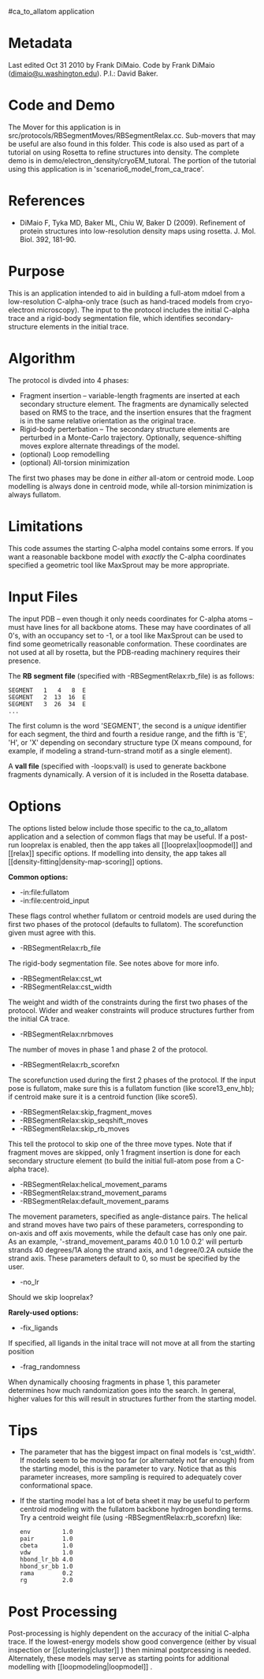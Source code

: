 #ca\_to\_allatom application

Metadata
========

Last edited Oct 31 2010 by Frank DiMaio. Code by Frank DiMaio (dimaio@u.washington.edu). P.I.: David Baker.

Code and Demo
=============

The Mover for this application is in src/protocols/RBSegmentMoves/RBSegmentRelax.cc. Sub-movers that may be useful are also found in this folder. This code is also used as part of a tutorial on using Rosetta to refine structures into density. The complete demo is in demo/electron\_density/cryoEM\_tutoral. The portion of the tutorial using this application is in 'scenario6\_model\_from\_ca\_trace'.

References
==========

-   DiMaio F, Tyka MD, Baker ML, Chiu W, Baker D (2009). Refinement of protein structures into low-resolution density maps using rosetta. J. Mol. Biol. 392, 181-90.

Purpose
===========================================

This is an application intended to aid in building a full-atom mdoel from a low-resolution C-alpha-only trace (such as hand-traced models from cryo-electron microscopy). The input to the protocol includes the initial C-alpha trace and a rigid-body segmentation file, which identifies secondary-structure elements in the initial trace.

Algorithm
=========

The protocol is divded into 4 phases:

-   Fragment insertion – variable-length fragments are inserted at each secondary structure element. The fragments are dynamically selected based on RMS to the trace, and the insertion ensures that the fragment is in the same relative orientation as the original trace.
-   Rigid-body perterbation – The secondary structure elements are perturbed in a Monte-Carlo trajectory. Optionally, sequence-shifting moves explore alternate threadings of the model.
-   (optional) Loop remodelling
-   (optional) All-torsion minimization

The first two phases may be done in *either* all-atom or centroid mode. Loop modelling is always done in centroid mode, while all-torsion minimization is always fullatom.

Limitations
===========

This code assumes the starting C-alpha model contains some errors. If you want a reasonable backbone model with *exactly* the C-alpha coordinates specified a geometric tool like MaxSprout may be more appropriate.

Input Files
===========

The input PDB – even though it only needs coordinates for C-alpha atoms – must have lines for all backbone atoms. These may have coordinates of all 0's, with an occupancy set to -1, or a tool like MaxSprout can be used to find some geometrically reasonable conformation. These coordinates are not used at all by rosetta, but the PDB-reading machinery requires their presence.

The **RB segment file** (specified with -RBSegmentRelax:rb\_file) is as follows:

```
SEGMENT   1   4   8  E
SEGMENT   2  13  16  E
SEGMENT   3  26  34  E
...
```

The first column is the word 'SEGMENT', the second is a *unique* identifier for each segment, the third and fourth a residue range, and the fifth is 'E', 'H', or 'X' depending on secondary structure type (X means compound, for example, if modeling a strand-turn-strand motif as a single element).

A **vall file** (specified with -loops:vall) is used to generate backbone fragments dynamically. A version of it is included in the Rosetta database.

Options
=======

The options listed below include those specific to the ca\_to\_allatom application and a selection of common flags that may be useful. If a post-run looprelax is enabled, then the app takes all [[looprelax|loopmodel]] and [[relax]] specific options. If modelling into density, the app takes all [[density-fitting|density-map-scoring]] options.

**Common options:**

-   -in:file:fullatom
-   -in:file:centroid_input

These flags control whether fullatom or centroid models are used during the first two phases of the protocol (defaults to fullatom). The scorefunction given must agree with this.

-   -RBSegmentRelax:rb\_file

The rigid-body segmentation file. See notes above for more info.

-   -RBSegmentRelax:cst\_wt
-   -RBSegmentRelax:cst\_width

The weight and width of the constraints during the first two phases of the protocol. Wider and weaker constraints will produce structures further from the initial CA trace.

-   -RBSegmentRelax:nrbmoves

The number of moves in phase 1 and phase 2 of the protocol.

-   -RBSegmentRelax:rb\_scorefxn

The scorefunction used during the first 2 phases of the protocol. If the input pose is fullatom, make sure this is a fullatom function (like score13\_env\_hb); if centroid make sure it is a centroid function (like score5).

-   -RBSegmentRelax:skip\_fragment\_moves
-   -RBSegmentRelax:skip\_seqshift\_moves
-   -RBSegmentRelax:skip\_rb\_moves

This tell the protocol to skip one of the three move types. Note that if fragment moves are skipped, only 1 fragment insertion is done for each secondary structure element (to build the initial full-atom pose from a C-alpha trace).

-   -RBSegmentRelax:helical\_movement\_params
-   -RBSegmentRelax:strand\_movement\_params
-   -RBSegmentRelax:default\_movement\_params

The movement parameters, specified as angle-distance pairs. The helical and strand moves have two pairs of these parameters, corresponding to on-axis and off axis movements, while the default case has only one pair. As an example, '-strand\_movement\_params 40.0 1.0 1.0 0.2' will perturb strands 40 degrees/1A along the strand axis, and 1 degree/0.2A outside the strand axis. These parameters default to 0, so must be specified by the user.

-   -no\_lr

Should we skip looprelax?

**Rarely-used options:**

-   -fix\_ligands

If specified, all ligands in the inital trace will not move at all from the starting position

-   -frag\_randomness

When dynamically choosing fragments in phase 1, this parameter determines how much randomization goes into the search. In general, higher values for this will result in structures further from the starting model.

Tips
====

-   The parameter that has the biggest impact on final models is 'cst\_width'. If models seem to be moving too far (or alternately not far enough) from the starting model, this is the parameter to vary. Notice that as this parameter increases, more sampling is required to adequately cover conformational space.

-   If the starting model has a lot of beta sheet it may be useful to perform centroid modeling with the fullatom backbone hydrogen bonding terms. Try a centroid weight file (using -RBSegmentRelax:rb\_scorefxn) like:

    ```
    env         1.0
    pair        1.0
    cbeta       1.0
    vdw         1.0
    hbond_lr_bb 4.0
    hbond_sr_bb 1.0
    rama        0.2
    rg          2.0
    ```

Post Processing
===============

Post-processing is highly dependent on the accuracy of the initial C-alpha trace. If the lowest-energy models show good convergence (either by visual inspection or [[clustering|cluster]] ) then minimal postprcessing is needed. Alternately, these models may serve as starting points for additional modelling with [[loopmodeling|loopmodel]] .
